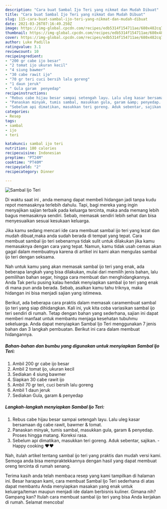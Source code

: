 ```yaml
---
description: "Cara buat Sambal Ijo Teri yang nikmat dan Mudah Dibuat"
title: "Cara buat Sambal Ijo Teri yang nikmat dan Mudah Dibuat"
slug: 115-cara-buat-sambal-ijo-teri-yang-nikmat-dan-mudah-dibuat
date: 2021-03-26T07:16:49.250Z
image: https://img-global.cpcdn.com/recipes/edb5314f154711ae/680x482cq70/sambal-ijo-teri-foto-resep-utama.jpg
thumbnail: https://img-global.cpcdn.com/recipes/edb5314f154711ae/680x482cq70/sambal-ijo-teri-foto-resep-utama.jpg
cover: https://img-global.cpcdn.com/recipes/edb5314f154711ae/680x482cq70/sambal-ijo-teri-foto-resep-utama.jpg
author: Luke Padilla
ratingvalue: 3.1
reviewcount: 10
recipeingredient:
- "200 gr cabe ijo besar"
- "2 tomat ijo ukuran kecil"
- "4 siung bawmer"
- "30 cabe rawit ijo"
- "70 gr teri cuci bersih lalu goreng"
- "1 daun jeruk"
- " Gula garam  penyedap"
recipeinstructions:
- "Rebus cabe hijau besar sampai setengah layu. Lalu uleg kasar bersamaan dg cabe rawit, bawmer &amp; tomat."
- "Panaskan minyak, tumis sambal, masukkan gula, garam &amp; penyedap. Proses hingga matang. Koreksi rasa."
- "Sebelum api dimatikan, masukkan teri goreng. Aduk sebentar, sajikan. Happy cooking ❤❤"
categories:
- Resep
tags:
- sambal
- ijo
- teri

katakunci: sambal ijo teri 
nutrition: 180 calories
recipecuisine: Indonesian
preptime: "PT24M"
cooktime: "PT40M"
recipeyield: "2"
recipecategory: Dinner

---
```



![Sambal Ijo Teri](https://img-global.cpcdn.com/recipes/edb5314f154711ae/680x482cq70/sambal-ijo-teri-foto-resep-utama.jpg)

Di waktu  saat ini , anda memang dapat membeli hidangan jadi tanpa kudu repot memasaknya terlebih dahulu. Tapi, bagi mereka yang ingin menyajikan sajian terbaik pada keluarga tercinta, maka anda memang lebih bagus memasaknya sendiri. Sebab, memasak sendiri lebih sehat dan bisa menyesuaikan sesuai kesukaan keluarga.

Jika kamu sedang mencari ide cara membuat sambal ijo teri yang lezat dan mudah dibuat,maka anda sudah berada di tempat yang tepat. Cara membuat sambal ijo teri  sebenarnya tidak sulit untuk dilakukan jika kamu memasaknya dengan cara yang tepat. Namun, kamu tidak usah cemas akan gagal dalam membuatnya 
karena di artikel ini kami akan mengulas sambal ijo teri dengan seksama.  



Nah untuk kamu yang akan memasak sambal ijo teri yang enak, ada beberapa langkah yang bisa dilakukan, mulai dari memilih jenis bahan, lalu pemilihan bahan segar, hingga cara membuat dan menghidangkannya. Anda Tak perlu pusing kalau hendak menyiapkan sambal ijo teri yang enak di mana pun anda berada. Sebab, asalkan kamu  tahu triknya, maka hidangan ini bisa menjadi sajian yang istimewa.

Berikut, ada beberapa cara praktis  dalam memasak caramembuat sambal ijo teri yang siap dihidangkan. Kali ini, yuk kita coba variasikan sambal ijo teri sendiri di rumah. Tetap dengan bahan yang sederhana, sajian ini dapat memberi manfaat untuk membantu menjaga kesehatan tubuhmu sekeluarga. Anda dapat menyiapkan Sambal Ijo Teri menggunakan 7 jenis bahan dan 3 langkah pembuatan. Berikut ini cara dalam membuat hidangannya.

<!--inarticleads1-->

##### Bahan-bahan dan bumbu yang digunakan untuk menyiapkan Sambal Ijo Teri:

1. Ambil 200 gr cabe ijo besar
1. Ambil 2 tomat ijo, ukuran kecil
1. Sediakan 4 siung bawmer
1. Siapkan 30 cabe rawit ijo
1. Ambil 70 gr teri, cuci bersih lalu goreng
1. Ambil 1 daun jeruk
1. Sediakan  Gula, garam &amp; penyedap




<!--inarticleads2-->

##### Langkah-langkah menyiapkan Sambal Ijo Teri:

1. Rebus cabe hijau besar sampai setengah layu. Lalu uleg kasar bersamaan dg cabe rawit, bawmer &amp; tomat.
1. Panaskan minyak, tumis sambal, masukkan gula, garam &amp; penyedap. Proses hingga matang. Koreksi rasa.
1. Sebelum api dimatikan, masukkan teri goreng. Aduk sebentar, sajikan. - Happy cooking ❤❤




Nah, itulah artikel tentang  sambal ijo teri  yang praktis dan mudah versi kami. Semoga anda bisa mempraktekkannya dengan hasil yang dapat membuat oreng tercinta di rumah senang. 

Terima kasih anda telah membaca resep yang kami tampilkan di halaman ini. Besar harapan kami, cara membuat  Sambal Ijo Teri sederhana di atas dapat membantu Anda menyiapkan masakan yang enak untuk keluarga/teman maupun menjadi ide dalam berbisnis kuliner. Gimana nih? Gampang kan? Itulah cara membuat sambal ijo teri yang bisa Anda kerjakan di rumah. Selamat mencoba!

